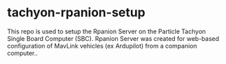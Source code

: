 # tachyon-rpanion-setup
This repo is used to setup the Rpanion Server on the Particle Tachyon Single Board Computer (SBC). Rpanion Server was created for web-based configuration of MavLink vehicles (ex Ardupilot) from a companion computer..

